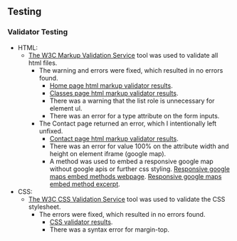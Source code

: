 ## Testing

### Validator Testing

- HTML:
    - [The W3C Markup Validation Service](https://validator.w3.org/) tool was used to validate all html files.
        - The warning and errors were fixed, which resulted in no errors found.
            - [Home page html markup validator results](assets/images-readme/images-testing/w3c-html-validator-index.png).
            - [Classes page html markup validator results](assets/images-readme/images-testing/w3c-html-validator-classes.png).  
            - There was a warning that the list role is unnecessary for element ul.
            - There was an error for a type attribute on the form inputs.
        - The Contact page returned an error, which I intentionally left unfixed.
            - [Contact page html markup validator results](assets/images-readme/images-testing/w3c-html-validator-contact.png). 
            - There was an error for value 100% on the attribute width and height on element iframe (google map).
            - A method was used to embed a responsive google map without google apis or further css styling. [Responsive google maps embed methods webpage](https://blog.duda.co/responsive-google-maps-for-your-website). [Responsive google maps embed method excerpt](assets/images-readme/images-testing/embed-google-map.png).
- CSS:
    - [The W3C CSS Validation Service](https://jigsaw.w3.org/css-validator/) tool was used to validate the CSS stylesheet.
        - The errors were fixed, which resulted in no errors found.
            - [CSS validator results](assets/images-readme/images-testing/w3c-css-validator.png).
            - There was a syntax error for margin-top. 
            

